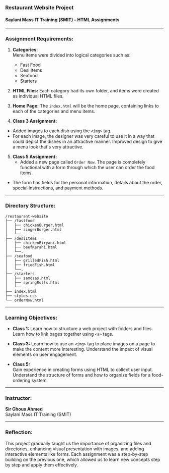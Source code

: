 ### **Restaurant Website Project**
#### **Saylani Mass IT Training (SMIT) – HTML Assignments**

---

### **Assignment Requirements:**

1. **Categories:**  
   Menu items were divided into logical categories such as:  
   - Fast Food  
   - Desi Items  
   - Seafood  
   - Starters  

2. **HTML Files:**
Each category had its own folder, and items were created as individual HTML files.

3. **Home Page:**  The `index.html` will be the home page, containing links to each of the categories and menu items.

4. **Class 3 Assignment:** 
- Added images to each dish using the `<img>` tag.
- For each image, the designer was very careful to use it in a way that could depict the dishes in an attractive manner.  Improved design to give a menu look that's very attractive.
5. **Class 5 Assignment:** 
   - Added a new page called `Order Now`. 
   The page is completely functional with a form through which the user can order the food items.
- The form has fields for the personal information, details about the order, special instructions, and payment methods. 

---

### **Directory Structure:**

```
/restaurant-website
├── /fastfood
│   ├── chickenBurger.html
│   ├── zingerBurger.html
│   └──.
├── /desiItems
│   ├── chickenBiryani.html
│   ├── beefKarahi.html
│   └──.
├── /seafood
│   ├── grilledFish.html
│   ├── friedFish.html
│   └──.
├── /starters
│   ├── samosas.html
│   ├── springRolls.html
│   └── .
├── index.html
├── styles.css
└── orderNow.html
```

---

### **Learning Objectives:**

- **Class 1:**  Learn how to structure a web project with folders and files.  Learn how to link pages together using `<a>` tags.
- **Class 3:**  Learn how to use an `<img>` tag to place images on a page to make the content more interesting.
Understand the impact of visual elements on user engagement.  

- **Class 5:**  
  Gain experience in creating forms using HTML to collect user input.  
  Understand the structure of forms and how to organize fields for a food-ordering system.  

---

### **Instructor:**  
**Sir Ghous Ahmed**  
Saylani Mass IT Training (SMIT)  

---

### **Reflection:**
This project gradually taught us the importance of organizing files and directories, enhancing visual presentation with images, and adding interactive elements like forms. Each assignment was a step-by-step building on the previous one, which allowed us to learn new concepts step by step and apply them effectively.

